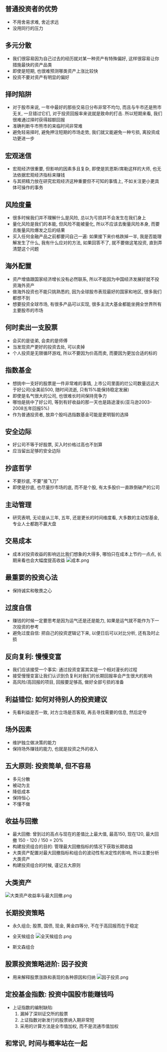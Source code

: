 ## 普通投资者的优势
- 不用舍易求难, 舍近求远
- 没用同行的压力

## 多元分散
- 我们很容易因为自己过去的经历就对某一种资产有特殊偏好, 这样很容易让你措施最快的资产品类
- 即使是短期, 也很难预测哪类资产上涨比较快
-  投资不要对资产有明显的偏好

## 择时陷阱
- 对于股市来说, 一年中最好的那些交易日分布非常不均匀, 而且与牛市还是熊市无关, 一旦错过它们, 对于投资回报率来说就是致命的打击. 所以短期来看, 我们很难通过择时获得超额回报
- 准确判断牛市熊市的来临时间非常难
- 避免轻易择时, 避免押注短期的市场走势, 我们就又能避免一种亏损, 离投资成功更进一步

## 宏观迷信
- 宏观经济很重要, 但影响的因素多且复杂, 即使是凯恩斯/席勒这样的大师, 也无法依据宏观经济指标来赚钱
- 与其把精力放在研究宏观经济这种重要但不可知的事情上, 不如关注更小更具体可操作的事务

## 风险度量
- 很多时候我们并不理解什么是风险, 总以为亏损并不会发生在我们身上
- 量化风险是我们的本能, 但风险不能被量化, 所以不应该去衡量风险本身, 而要去衡量风险爆发之后的结果
- 买入任何金融产品之前都要问自己一遍: 如果接下来价格跌掉一半, 我是否能理解发生了什么, 我有什么应对的方法, 如果回答不了, 就不要做这笔投资, 直到弄清楚这个问题

## 海外配置
- 资产增值跟国家经济增长没有必然联系, 所以不能因为中国经济发展好就不投资海外资产
- 做海外投资也不能只挑熟悉的, 因为全球股市表现最好的国家和地区, 很多我们都想不到
- 想要投资全球市场, 有很多产品可以实现, 很多主流大基金都能坐拥全世界所有主要股市的市场

## 何时卖出一支股票
- 会买的是徒弟, 会卖的是师傅
- 当发现资产更好的投资去处, 可以卖掉
- 个人投资是无限循环游戏, 所以不要因为价高而卖, 而要因为更加合适的标的

## 指数基金
- 想挑中一支好的股票是一件非常难的事情, 上市公司里面的烂公司数量远远大于好公司(全美前500, 随时间流逝, 只有15%能保持稳定发展)
- 即使是名气很大的公司, 也很难长时间保持竞争力
- 哪怕是挑中了好公司, 等到有好收益的那一天也是路途漫长(亚马逊2003-2008五年回报5%)
- 作为普通投资者, 放弃个股吗选指数基金可能是更明智的选择


## 安全边际
- 好公司不等于好股票, 买入时价格过高也不划算
- 应当留出足够的安全边际

## 抄底哲学
- 不要抄底, 不要"接飞刀"
- 即使是抄底, 也尽量抄市场的底, 而不是个股, 有太多股价一直跌倒破产的公司

## 主动管理
- 研究表明, 无论是从三年, 五年, 还是更长的时间维度看, 大多数的主动型基金, 专业人士都跑不赢大盘

## 交易成本
- 成本对投资收益的影响远比我们想象的大得多, 哪怕只在成本上节约一点点, 长期来看也会大幅度提高收益
![成本.png](https://upload-images.jianshu.io/upload_images/14532288-4f453fb776825000.png?imageMogr2/auto-orient/strip%7CimageView2/2/w/1240)

## 最重要的投资心法
- 保持诚实和敬畏之心

## 过度自信
- 赚钱的时候一定要思考是因为运气还是还是能力, 如果是运气就不能作为下一次投资的参考
- 避免过度自信: 把自己的投资逻辑记下来, 以便日后可以对比分析, 还有及时止损

## 反向复利: 慢慢变富
- 我们应该接受一个事实: 通过投资变富其实是一个相对漫长的过程
- 接受慢慢变富让我们认识到负复利对我们的长期回报率会产生很大的影响
- 高风险/高回报的项目, 回报要足够高, 做好全部亏损的准备

## 利益错位: 如何对待别人的投资建议
- 先看利益是否一致, 对方立场是否客观, 再去寻找需要的信息, 然后定夺

## 场外因素
- 维护独立做决策的能力
- 保持场外赚钱的能力, 也就是投资之外的收入

## 五大原则: 投资简单, 但不容易
- 多元分散
- 被动为主
- 降低成本
- 保持恒心
- 不懂不做

## 收益与回撤
- 最大回撤: 曾到过的高点与现在的差值比上最大值, 最高150, 现在120, 最大回撤 150 - 120 / 150 = 20%
- 构建投资组合的目的: 管理最大回撤指标的情况下获取长期收益
- 大类资产配置对最大回撤指标和组合的波动性有决定性的影响, 所以主要分析大类资产
- 构建投资组合的时候, 谨记五大原则

## 大类资产
![大类资产收益率与最大回撤.png](https://upload-images.jianshu.io/upload_images/14532288-9d83d888aaaea1b2.png?imageMogr2/auto-orient/strip%7CimageView2/2/w/1240)

## 长期投资策略
- 永久组合; 股票, 国债, 现金, 黄金四等分, 不在于高回报而在于稳定
- 全天候组合
![全天候组合.png](https://upload-images.jianshu.io/upload_images/14532288-7e286d790f60dc71.png?imageMogr2/auto-orient/strip%7CimageView2/2/w/1240)

- 斯文森组合

## 股票投资策略进阶: 因子投资
- 用来解释股票涨跌和表现的各种原因和归纳
![因子投资.png](https://upload-images.jianshu.io/upload_images/14532288-412e8cbe2988ffc1.png?imageMogr2/auto-orient/strip%7CimageView2/2/w/1240)

##  定投基金指数: 投资中国股市能赚钱吗  
- 上证指数的编制缺陷:
  1. 漏掉了深圳证交所的股票
  2. 上证指数对新发行的股票纳入期非常短
  3. 采用的计算方法是全市值加权, 而不是流通市值加权

## 和常识, 时间与概率站在一起